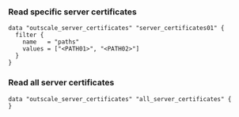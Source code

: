 ### Read specific server certificates

```hcl
data "outscale_server_certificates" "server_certificates01" {
  filter {
    name   = "paths"
    values = ["<PATH01>", "<PATH02>"]
  }
}
```

### Read all server certificates

```hcl
data "outscale_server_certificates" "all_server_certificates" {
}
```
